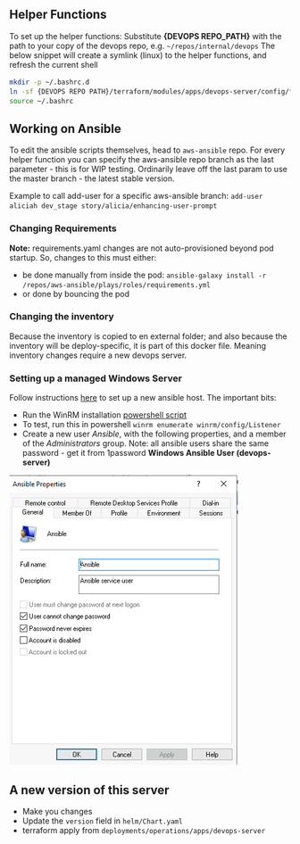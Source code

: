 ## Helper Functions

To set up the helper functions:
Substitute **{DEVOPS REPO_PATH}** with the path to your copy of the devops repo, e.g. `~/repos/internal/devops`
The below snippet will create a symlink (linux) to the helper functions, and refresh the current shell

```sh
mkdir -p ~/.bashrc.d
ln -sf {DEVOPS REPO PATH}/terraform/modules/apps/devops-server/config/functions/devops-linux-functions.sh ~/.bashrc.d/aex-devops-functions
source ~/.bashrc
```

## Working on Ansible

To edit the ansible scripts themselves, head to `aws-ansible` repo.
For every helper function you can specify the aws-ansible repo branch as the last parameter - this is for WIP testing.
Ordinarily leave off the last param to use the master branch - the latest stable version.

Example to call add-user for a specific aws-ansible branch:
`add-user aliciah dev_stage story/alicia/enhancing-user-prompt`

### Changing Requirements

**Note:** requirements.yaml changes are not auto-provisioned beyond pod startup.
So, changes to this must either:

* be done manually from inside the pod: `ansible-galaxy install -r /repos/aws-ansible/plays/roles/requirements.yml`
* or done by bouncing the pod

### Changing the inventory

Because the inventory is copied to en external folder; and also because the inventory will be deploy-specific, it is part of this docker file.
Meaning inventory changes require a new devops server.

### Setting up a managed Windows Server

Follow instructions [here](https://docs.ansible.com/ansible/latest/user_guide/windows_setup.html) to set up a new ansible host. The important bits:

* Run the WinRM installation [powershell script](https://docs.ansible.com/ansible/latest/user_guide/windows_setup.html#winrm-setup)
* To test, run this in powershell `winrm enumerate winrm/config/Listener`
* Create a new user _Ansible_, with the following properties, and a member of the _Administrators_ group. Note: all ansible users share the same password - get it from 1password **Windows Ansible User (devops-server)**

![img.png](docs/ansible-user-properties.png)

## A new version of this server

* Make you changes
* Update the `version` field in `helm/Chart.yaml`
* terraform apply from `deployments/operations/apps/devops-server`
